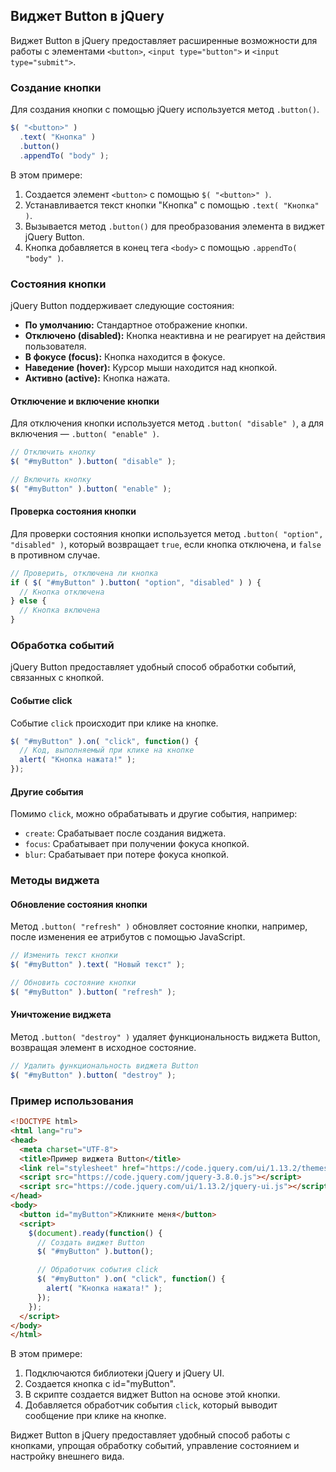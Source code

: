 ## Виджет Button в jQuery

Виджет Button в jQuery предоставляет расширенные возможности для работы с элементами `<button>`, `<input type="button">` и `<input type="submit">`. 

### Создание кнопки

Для создания кнопки с помощью jQuery используется метод `.button()`. 

```javascript
$( "<button>" )
  .text( "Кнопка" )
  .button()
  .appendTo( "body" );
```

В этом примере:

1. Создается элемент `<button>` с помощью `$( "<button>" )`.
2. Устанавливается текст кнопки "Кнопка" с помощью `.text( "Кнопка" )`.
3. Вызывается метод `.button()` для преобразования элемента в виджет jQuery Button.
4. Кнопка добавляется в конец тега `<body>` с помощью `.appendTo( "body" )`.

### Состояния кнопки

jQuery Button поддерживает следующие состояния:

* **По умолчанию:** Стандартное отображение кнопки.
* **Отключено (disabled):** Кнопка неактивна и не реагирует на действия пользователя.
* **В фокусе (focus):** Кнопка находится в фокусе.
* **Наведение (hover):** Курсор мыши находится над кнопкой.
* **Активно (active):** Кнопка нажата.

#### Отключение и включение кнопки

Для отключения кнопки используется метод `.button( "disable" )`, а для включения — `.button( "enable" )`.

```javascript
// Отключить кнопку
$( "#myButton" ).button( "disable" );

// Включить кнопку
$( "#myButton" ).button( "enable" );
```

#### Проверка состояния кнопки

Для проверки состояния кнопки используется метод `.button( "option", "disabled" )`, который возвращает `true`, если кнопка отключена, и `false` в противном случае.

```javascript
// Проверить, отключена ли кнопка
if ( $( "#myButton" ).button( "option", "disabled" ) ) {
  // Кнопка отключена
} else {
  // Кнопка включена
}
```

### Обработка событий

jQuery Button предоставляет удобный способ обработки событий, связанных с кнопкой.

#### Событие click

Событие `click` происходит при клике на кнопке. 

```javascript
$( "#myButton" ).on( "click", function() {
  // Код, выполняемый при клике на кнопке
  alert( "Кнопка нажата!" );
});
```

#### Другие события

Помимо `click`, можно обрабатывать и другие события, например:

* `create`: Срабатывает после создания виджета.
* `focus`: Срабатывает при получении фокуса кнопкой.
* `blur`: Срабатывает при потере фокуса кнопкой.

### Методы виджета

#### Обновление состояния кнопки

Метод `.button( "refresh" )` обновляет состояние кнопки, например, после изменения ее атрибутов с помощью JavaScript.

```javascript
// Изменить текст кнопки
$( "#myButton" ).text( "Новый текст" );

// Обновить состояние кнопки
$( "#myButton" ).button( "refresh" );
```

#### Уничтожение виджета

Метод `.button( "destroy" )` удаляет функциональность виджета Button, возвращая элемент в исходное состояние.

```javascript
// Удалить функциональность виджета Button
$( "#myButton" ).button( "destroy" );
```

### Пример использования

```html
<!DOCTYPE html>
<html lang="ru">
<head>
  <meta charset="UTF-8">
  <title>Пример виджета Button</title>
  <link rel="stylesheet" href="https://code.jquery.com/ui/1.13.2/themes/base/jquery-ui.css">
  <script src="https://code.jquery.com/jquery-3.8.0.js"></script>
  <script src="https://code.jquery.com/ui/1.13.2/jquery-ui.js"></script>
</head>
<body>
  <button id="myButton">Кликните меня</button>
  <script>
    $(document).ready(function() {
      // Создать виджет Button
      $( "#myButton" ).button();

      // Обработчик события click
      $( "#myButton" ).on( "click", function() {
        alert( "Кнопка нажата!" );
      });
    });
  </script>
</body>
</html>
```

В этом примере:

1. Подключаются библиотеки jQuery и jQuery UI.
2. Создается кнопка с id="myButton".
3. В скрипте создается виджет Button на основе этой кнопки.
4. Добавляется обработчик события `click`, который выводит сообщение при клике на кнопке.

Виджет Button в jQuery предоставляет удобный способ работы с кнопками, упрощая обработку событий, управление состоянием и настройку внешнего вида.
